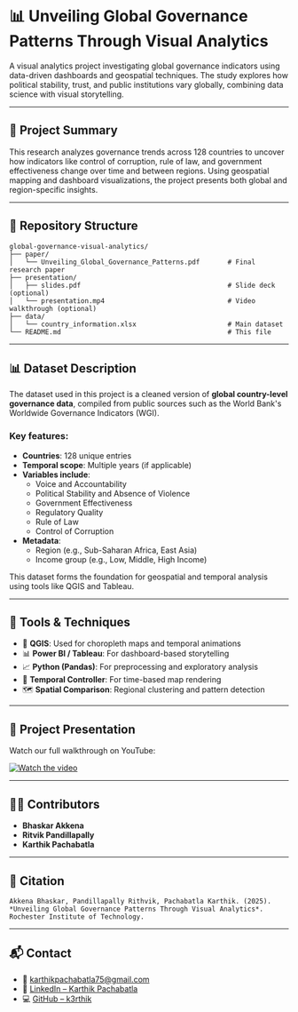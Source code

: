 # 📊 Unveiling Global Governance Patterns Through Visual Analytics

A visual analytics project investigating global governance indicators using data-driven dashboards and geospatial techniques. The study explores how political stability, trust, and public institutions vary globally, combining data science with visual storytelling.

---

## 🎯 Project Summary

This research analyzes governance trends across 128 countries to uncover how indicators like control of corruption, rule of law, and government effectiveness change over time and between regions. Using geospatial mapping and dashboard visualizations, the project presents both global and region-specific insights.

---

## 📂 Repository Structure

```
global-governance-visual-analytics/
├── paper/
│   └── Unveiling_Global_Governance_Patterns.pdf       # Final research paper
├── presentation/
│   ├── slides.pdf                                     # Slide deck (optional)
│   └── presentation.mp4                               # Video walkthrough (optional)
├── data/
│   └── country_information.xlsx                       # Main dataset
└── README.md                                          # This file
```

---

## 📊 Dataset Description

The dataset used in this project is a cleaned version of **global country-level governance data**, compiled from public sources such as the World Bank's Worldwide Governance Indicators (WGI).

### Key features:
- **Countries**: 128 unique entries
- **Temporal scope**: Multiple years (if applicable)
- **Variables include**:
  - Voice and Accountability
  - Political Stability and Absence of Violence
  - Government Effectiveness
  - Regulatory Quality
  - Rule of Law
  - Control of Corruption
- **Metadata**:
  - Region (e.g., Sub-Saharan Africa, East Asia)
  - Income group (e.g., Low, Middle, High Income)

This dataset forms the foundation for geospatial and temporal analysis using tools like QGIS and Tableau.

---

## 🧰 Tools & Techniques

- 📍 **QGIS**: Used for choropleth maps and temporal animations
- 📊 **Power BI / Tableau**: For dashboard-based storytelling
- 📈 **Python (Pandas)**: For preprocessing and exploratory analysis
- 🧪 **Temporal Controller**: For time-based map rendering
- 🗺️ **Spatial Comparison**: Regional clustering and pattern detection

---

## 🎥 Project Presentation

Watch our full walkthrough on YouTube:

[![Watch the video](https://img.youtube.com/vi/ogcPO_4lR5o/0.jpg)](https://youtu.be/ogcPO_4lR5o)

---

## 👨‍💻 Contributors

- **Bhaskar Akkena**
- **Ritvik Pandillapally**
- **Karthik Pachabatla**

---

## 📜 Citation

```
Akkena Bhaskar, Pandillapally Rithvik, Pachabatla Karthik. (2025). *Unveiling Global Governance Patterns Through Visual Analytics*. Rochester Institute of Technology.
```

---

## 📬 Contact

- 📧 [karthikpachabatla75@gmail.com](mailto:karthikpachabatla75@gmail.com)
- 🔗 [LinkedIn – Karthik Pachabatla](https://linkedin.com/in/karthik-pachabatla-b01b40212)
- 💻 [GitHub – k3rthik](https://github.com/k3rthik)

